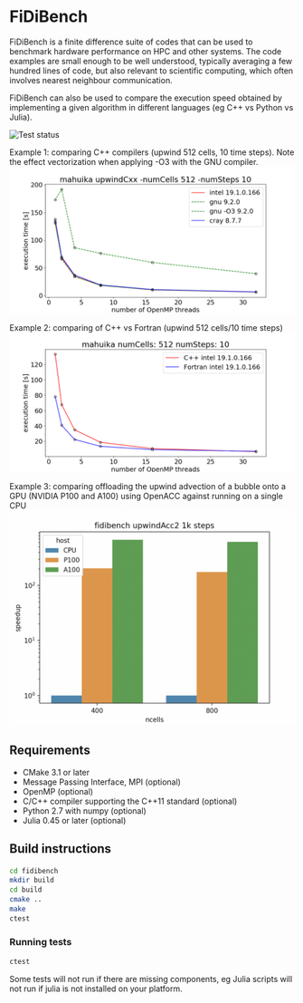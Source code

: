 # FiDiBench

FiDiBench is a finite difference suite of codes that can be used to benchmark
hardware performance on HPC and other systems. The code examples are small 
enough to be well understood, typically averaging a few hundred lines of code,
but also relevant to scientific computing, which often involves nearest 
neighbour communication.

FiDiBench can also be used to compare the execution speed obtained by 
implementing a given algorithm in different languages (eg C++ vs Python 
vs Julia).

![Test status](https://github.com/pletzer/fidibench/actions/workflows/test.yml/badge.svg)

Example 1: comparing C++ compilers (upwind 512 cells, 10 time steps). Note the effect vectorization 
when applying -O3 with the GNU compiler. 
![alt tag](https://raw.githubusercontent.com/pletzer/fidibench/master/pictures/mahuika.png)

Example 2: comparing of C++ vs Fortran (upwind 512 cells/10 time steps)
![alt tag](https://raw.githubusercontent.com/pletzer/fidibench/master/pictures/fortran_vs_c++.png)

Example 3: comparing offloading the upwind advection of a bubble onto a GPU (NVIDIA P100 and A100) using OpenACC against running on a single CPU 
![alt tag](https://raw.githubusercontent.com/pletzer/fidibench/master/pictures/fidibench_openacc.png)


## Requirements

* CMake 3.1 or later
* Message Passing Interface, MPI (optional)
* OpenMP (optional)
* C/C++ compiler supporting the C++11 standard (optional)
* Python 2.7 with numpy (optional)
* Julia 0.45 or later (optional)

## Build instructions

```bash
cd fidibench
mkdir build
cd build
cmake ..
make
ctest
```

### Running tests

```bash
ctest
```

Some tests will not run if there are missing components, eg Julia scripts will not run if
julia is not installed on your platform.


